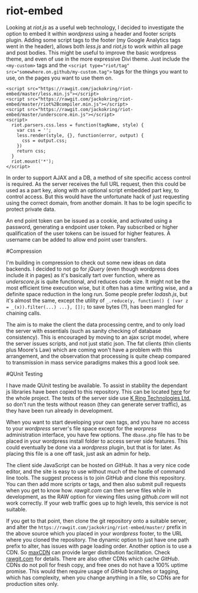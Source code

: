 # riot-embed

Looking at *riot.js* as a useful web technology, I decided to investigate the option to embed it within *wordpress* using a header and footer scripts plugin. Adding some script tags to the footer (my Google Analytics tags went in the header), allows both *less.js* and *riot.js* to work within all page and post bodies. This might be useful to improve the basic wordpress theme, and even of use in the more expressive Divi theme. Just include the `<my-custom>` tags and the `<script type="riot/tag" src="somewhere.on.github/my-custom.tag">` tags for the things you want to use, on the pages you want to use them on.

```
<script src="https://rawgit.com/jackokring/riot-embed/master/less.min.js"></script>
<script src="https://rawgit.com/jackokring/riot-embed/master/riot%2Bcompiler.min.js"></script>
<script src="https://rawgit.com/jackokring/riot-embed/master/underscore.min.js"></script>
<script>
  riot.parsers.css.less = function(tagName, style) {
    var css = '';
    less.render(style, {}, function(error, output) {
      css = output.css;
    })
    return css;
  }
  riot.mount('*');
</script>
```

In order to support AJAX and a DB, a method of site specific access control is required. As the server receives the full URL request, then this could be used as a part key, along with an optional script embedded part key, to control access. But this would have the unfortunate hack of just requesting using the correct domain, from another domain. It has to be login specific to protect private data.

An end point token can be issued as a cookie, and activated using a password, generating a endpoint user token. Pay subscribed or higher qualification of the user tokens can be issued for higher features. A username can be added to allow end point user transfers.

#Compression

I'm building in compression to check out some new ideas on data backends. I decided to not go for *jQuery* (even though wordpress does include it in pages) as it's basically tart over function, where as *underscore.js* is quite functional, and reduces code size. It might not be the most efficient time execution wise, but it often has a time writing wise, and a definite space reduction in the long run. Some people prefer *lodash.js*, but it's almost the same, except the utility of `_.reduce(y, function() { (var z = _(x)).filter(...) ...}, []);` to save bytes (?), has been mangled for chaining calls. 

The aim is to make the client the data processing centre, and to only load the server with essentials (such as sanity checking of database consistency). This is encouraged by moving to an ajax script model, where the server issues scripts, and not just static json. The fat clients (thin clients plus Moore's Law) which are coming won't have a problem with this arrangement, and the observation that processing is quite cheap compared to transmission in mass service paradigms makes this a good look see.

#QUnit Testing

I have made QUnit testing be available. To assist in stability the dependant js libraries have been copied to this repository. This can be located [here](https://rawgit.com/jackokring/riot-embed/master/tests.html "QUnit Testing") for the whole project. The tests of the server side use [K Ring Technologies Ltd.](https://www.kring.co.uk "Enquire") so don't run the tests without reason (they can generate server traffic), as they have been run already in development.

When you want to start developing your own tags, and you have no access to your *wordpress* server's file space except for the *worpress* administration interface, you have few options. The `dbase.php` file has to be placed in your wordpress install folder to access server side features. This could eventually be done via a *wordpress* plugin, but that is for later. As placing this file is a one off task, just ask an admin for help.

The client side JavaScript can be hosted on *GitHub*. It has a very nice code editor, and the site is easy to use without much of the hastle of command line tools. The suggest process is to join *GitHub* and clone this repository. You can then add more scripts or tags, and then also submit pull requests when you get to know how. *rawgit.com* can then serve files while in development, as the RAW option for viewing files using *github.com* will not work correctly. If your web traffic goes up to high levels, this service is not suitable.

If you get to that point, then clone the git repository onto a suitable server, and alter the `https://rawgit.com/jackokring/riot-embed/master/` prefix in the above source which you placed in your *wordpress* footer, to the URL where you cloned the repository. The dynamic option to just have one path prefix to alter, has issues with page loading order. Another option is to use a CDN. So [maxCDN](https://www.maxcdn.com/ "an example") can provide larger distribution facilitation. Check [rawgit.com](https://rawgit.com "for the FAQs") for details. There are also other CDNs which cache *GitHub*. CDNs do not poll for fresh copy, and free ones do not have a 100% uptime promise. This would then require usage of *GitHub* branches or tagging, which has complexity, when you change anything in a file, so CDNs are for production sites only.

